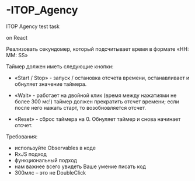 # -ITOP_Agency

ITOP Agency test task

on React

Реализовать секундомер, который подсчитывает время в формате «HH: MM: SS»

Таймер должен иметь следующие кнопки:

- «Start / Stop» - запуск / остановка отсчета времени, останавливает и обнуляет
  значение таймера.

- «Wait» - работает на двойной клик (время между нажатиями не более 300 мс!)
  таймер должен прекратить отсчет времени; если после него нажать старт, то
  возобновляется отсчет.

- «Reset» - сброс таймера на 0. Обнуляет таймер и снова начинает отсчет.

Требования:

- используйте Observables в коде
- RxJS подход
- функциональный подход
- нам важнее всего увидеть Ваше умение писать код
- 300млс – это не DoubleClick
